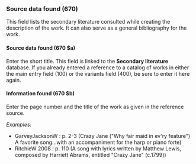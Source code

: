 ### Source data found (670)
This field lists the secondary literature consulted while creating the description of the work. It can also serve as a general bibliography for the work.

#### Source data found (670 $a)
Enter the short title. This field is linked to the **Secondary literature** database. If you already entered a reference to a catalog of works in either the main entry field (100) or the variants field (400), be sure to enter it here again.

#### Information found (670 $b)
Enter the page number and the title of the work as given in the reference source.

_Examples:_
- GarveyJacksonW : p. 2-3 (Crazy Jane ("Why fair maid in ev'ry feature") A favorite song...with an accompaniment for the
  harp or piano forte)
- RitchieW 2008 : p. 110 (A song with lyrics written by Matthew Lewis, composed by Harriett Abrams, entitled "Crazy
  Jane" (c.1799))
